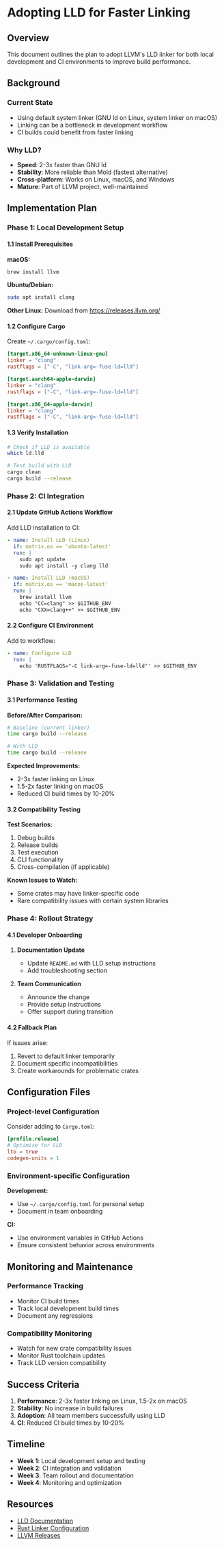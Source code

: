 # Adopting LLD for Faster Linking

## Overview

This document outlines the plan to adopt LLVM's LLD linker for both local development and CI environments to improve build performance.

## Background

### Current State
- Using default system linker (GNU ld on Linux, system linker on macOS)
- Linking can be a bottleneck in development workflow
- CI builds could benefit from faster linking

### Why LLD?
- **Speed**: 2-3x faster than GNU ld
- **Stability**: More reliable than Mold (fastest alternative)
- **Cross-platform**: Works on Linux, macOS, and Windows
- **Mature**: Part of LLVM project, well-maintained

## Implementation Plan

### Phase 1: Local Development Setup

#### 1.1 Install Prerequisites

**macOS:**
```bash
brew install llvm
```

**Ubuntu/Debian:**
```bash
sudo apt install clang
```

**Other Linux:**
Download from https://releases.llvm.org/

#### 1.2 Configure Cargo

Create `~/.cargo/config.toml`:
```toml
[target.x86_64-unknown-linux-gnu]
linker = "clang"
rustflags = ["-C", "link-arg=-fuse-ld=lld"]

[target.aarch64-apple-darwin]
linker = "clang"
rustflags = ["-C", "link-arg=-fuse-ld=lld"]

[target.x86_64-apple-darwin]
linker = "clang"
rustflags = ["-C", "link-arg=-fuse-ld=lld"]
```

#### 1.3 Verify Installation

```bash
# Check if LLD is available
which ld.lld

# Test build with LLD
cargo clean
cargo build --release
```

### Phase 2: CI Integration

#### 2.1 Update GitHub Actions Workflow

Add LLD installation to CI:

```yaml
- name: Install LLD (Linux)
  if: matrix.os == 'ubuntu-latest'
  run: |
    sudo apt update
    sudo apt install -y clang lld

- name: Install LLD (macOS)
  if: matrix.os == 'macos-latest'
  run: |
    brew install llvm
    echo "CC=clang" >> $GITHUB_ENV
    echo "CXX=clang++" >> $GITHUB_ENV
```

#### 2.2 Configure CI Environment

Add to workflow:
```yaml
- name: Configure LLD
  run: |
    echo 'RUSTFLAGS="-C link-arg=-fuse-ld=lld"' >> $GITHUB_ENV
```

### Phase 3: Validation and Testing

#### 3.1 Performance Testing

**Before/After Comparison:**
```bash
# Baseline (current linker)
time cargo build --release

# With LLD
time cargo build --release
```

**Expected Improvements:**
- 2-3x faster linking on Linux
- 1.5-2x faster linking on macOS
- Reduced CI build times by 10-20%

#### 3.2 Compatibility Testing

**Test Scenarios:**
1. Debug builds
2. Release builds
3. Test execution
4. CLI functionality
5. Cross-compilation (if applicable)

**Known Issues to Watch:**
- Some crates may have linker-specific code
- Rare compatibility issues with certain system libraries

### Phase 4: Rollout Strategy

#### 4.1 Developer Onboarding

1. **Documentation Update**
   - Update `README.md` with LLD setup instructions
   - Add troubleshooting section

2. **Team Communication**
   - Announce the change
   - Provide setup instructions
   - Offer support during transition

#### 4.2 Fallback Plan

If issues arise:
1. Revert to default linker temporarily
2. Document specific incompatibilities
3. Create workarounds for problematic crates

## Configuration Files

### Project-level Configuration

Consider adding to `Cargo.toml`:
```toml
[profile.release]
# Optimize for LLD
lto = true
codegen-units = 1
```

### Environment-specific Configuration

**Development:**
- Use `~/.cargo/config.toml` for personal setup
- Document in team onboarding

**CI:**
- Use environment variables in GitHub Actions
- Ensure consistent behavior across environments

## Monitoring and Maintenance

### Performance Tracking

- Monitor CI build times
- Track local development build times
- Document any regressions

### Compatibility Monitoring

- Watch for new crate compatibility issues
- Monitor Rust toolchain updates
- Track LLD version compatibility

## Success Criteria

1. **Performance**: 2-3x faster linking on Linux, 1.5-2x on macOS
2. **Stability**: No increase in build failures
3. **Adoption**: All team members successfully using LLD
4. **CI**: Reduced CI build times by 10-20%

## Timeline

- **Week 1**: Local development setup and testing
- **Week 2**: CI integration and validation
- **Week 3**: Team rollout and documentation
- **Week 4**: Monitoring and optimization

## Resources

- [LLD Documentation](https://lld.llvm.org/)
- [Rust Linker Configuration](https://doc.rust-lang.org/rustc/codegen-options/index.html#linker)
- [LLVM Releases](https://releases.llvm.org/)
